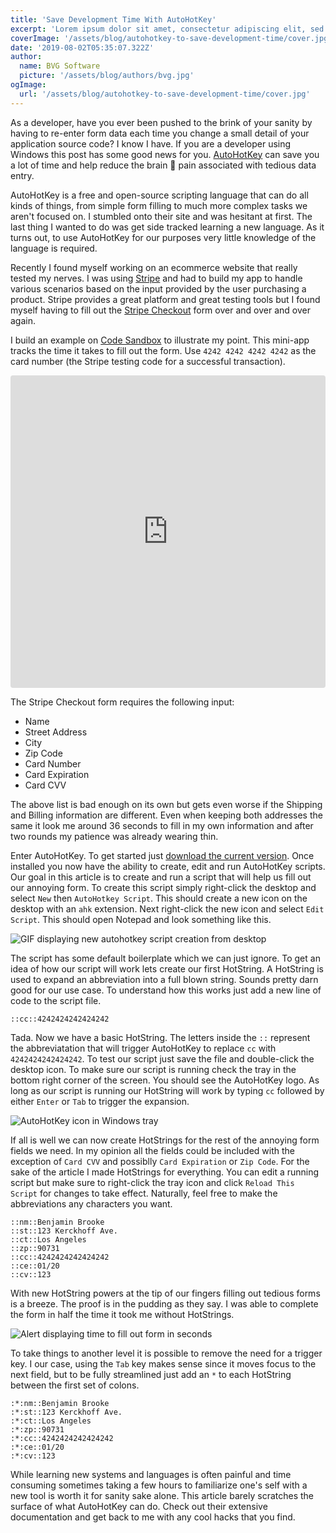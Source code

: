 ```yaml
---
title: 'Save Development Time With AutoHotKey'
excerpt: 'Lorem ipsum dolor sit amet, consectetur adipiscing elit, sed do eiusmod tempor incididunt ut labore et dolore magna aliqua. Praesent elementum facilisis leo vel fringilla est ullamcorper eget. At imperdiet dui accumsan sit amet nulla facilisi morbi tempus.'
coverImage: '/assets/blog/autohotkey-to-save-development-time/cover.jpg'
date: '2019-08-02T05:35:07.322Z'
author:
  name: BVG Software
  picture: '/assets/blog/authors/bvg.jpg'
ogImage:
  url: '/assets/blog/autohotkey-to-save-development-time/cover.jpg'
---
```


As a developer, have you ever been pushed to the brink of your sanity by having to re-enter form data each time you change a small detail of your application source code? I know I have. If you are a developer using Windows this post has some good news for you. [AutoHotKey](https://www.autohotkey.com/) can save you a lot of time and help reduce the brain 🤯 pain associated with tedious data entry.

AutoHotKey is a free and open-source scripting language that can do all kinds of things, from simple form filling to much more complex tasks we aren't focused on. I stumbled onto their site and was hesitant at first. The last thing I wanted to do was get side tracked learning a new language. As it turns out, to use AutoHotKey for our purposes very little knowledge of the language is required.

Recently I found myself working on an ecommerce website that really tested my nerves. I was using [Stripe](https://stripe.com/) and had to build my app to handle various scenarios based on the input provided by the user purchasing a product. Stripe provides a great platform and great testing tools but I found myself having to fill out the [Stripe Checkout](https://www.npmjs.com/package/react-stripe-checkout) form over and over and over again.

I build an example on [Code Sandbox](https://codesandbox.io) to illustrate my point. This mini-app tracks the time it takes to fill out the form. Use `4242 4242 4242 4242` as the card number (the Stripe testing code for a successful transaction).

<iframe
     src="https://codesandbox.io/embed/auto-hotkeys-blog-post-93y62?fontsize=14&hidenavigation=1&theme=dark"
     style="width:100%; height:500px; border:0; border-radius: 4px; overflow:hidden;"
     title="Auto Hotkeys Blog Post"
     allow="accelerometer; ambient-light-sensor; camera; encrypted-media; geolocation; gyroscope; hid; microphone; midi; payment; usb; vr; xr-spatial-tracking"
     sandbox="allow-autoplay allow-forms allow-modals allow-popups allow-presentation allow-same-origin allow-scripts"
   ></iframe>

The Stripe Checkout form requires the following input:

- Name
- Street Address
- City
- Zip Code
- Card Number
- Card Expiration
- Card CVV

The above list is bad enough on its own but gets even worse if the Shipping and Billing information are different. Even when keeping both addresses the same it look me around 36 seconds to fill in my own information and after two rounds my patience was already wearing thin.

Enter AutoHotKey. To get started just [download the current version](https://www.autohotkey.com/). Once installed you now have the ability to create, edit and run AutoHotKey scripts. Our goal in this article is to create and run a script that will help us fill out our annoying form. To create this script simply right-click the desktop and select `New` then `AutoHotkey Script`. This should create a new icon on the desktop with an `ahk` extension. Next right-click the new icon and select `Edit Script`. This should open Notepad and look something like this.

<p className="flex justify-center">
  <img src='/assets/blog/autohotkey-to-save-development-time/create-new-script.gif' alt="GIF displaying new autohotkey script creation from desktop" />
</p>

The script has some default boilerplate which we can just ignore. To get an idea of how our script will work lets create our first HotString. A HotString is used to expand an abbreviation into a full blown string. Sounds pretty darn good for our use case. To understand how this works just add a new line of code to the script file.

```autohotkey
::cc::4242424242424242
```

Tada. Now we have a basic HotString. The letters inside the `::` represent the abbreviatation that will trigger AutoHotKey to replace `cc` with `4242424242424242`. To test our script just save the file and double-click the desktop icon. To make sure our script is running check the tray in the bottom right corner of the screen. You should see the AutoHotKey logo. As long as our script is running our HotString will work by typing `cc` followed by either `Enter` or `Tab` to trigger the expansion.

<p className="flex justify-center">
  <img src='/assets/blog/autohotkey-to-save-development-time/windows-tray-icon.png' alt="AutoHotKey icon in Windows tray" />
</p>

If all is well we can now create HotStrings for the rest of the annoying form fields we need. In my opinion all the fields could be included with the exception of `Card CVV` and possiblly `Card Expiration` or `Zip Code`. For the sake of the article I made HotStrings for everything. You can edit a running script but make sure to right-click the tray icon and click `Reload This Script` for changes to take effect. Naturally, feel free to make the abbreviations any characters you want.

```autohotkey
::nm::Benjamin Brooke
::st::123 Kerckhoff Ave.
::ct::Los Angeles
::zp::90731
::cc::4242424242424242
::ce::01/20
::cv::123
```

With new HotString powers at the tip of our fingers filling out tedious forms is a breeze. The proof is in the pudding as they say. I was able to complete the form in half the time it took me without HotStrings.

<p className="flex justify-center">
  <img src='/assets/blog/autohotkey-to-save-development-time/form-time-alert.png' alt="Alert displaying time to fill out form in seconds" />
</p>

To take things to another level it is possible to remove the need for a trigger key. I our case, using the `Tab` key makes sense since it moves focus to the next field, but to be fully streamlined just add an `*` to each HotString between the first set of colons.

```autohotkey
:*:nm::Benjamin Brooke
:*:st::123 Kerckhoff Ave.
:*:ct::Los Angeles
:*:zp::90731
:*:cc::4242424242424242
:*:ce::01/20
:*:cv::123
```

While learning new systems and languages is often painful and time consuming sometimes taking a few hours to familiarize one's self with a new tool is worth it for sanity sake alone. This article barely scratches the surface of what AutoHotKey can do. Check out their extensive documentation and get back to me with any cool hacks that you find.
